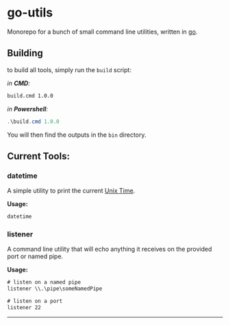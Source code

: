 # go-utils

Monorepo for a bunch of small command line utilities, written in [go](https://golang.org).



## Building

to build all tools, simply run the `build` script:

*in **CMD**:*

```cmd
build.cmd 1.0.0
```

*in **Powershell**:*

```powershell
.\build.cmd 1.0.0
```



You will then find the outputs in the `bin` directory.





## Current Tools:

### datetime

A simple utility to print the current [Unix Time](https://en.wikipedia.org/wiki/Unix_time).

**Usage:**

```cmd
datetime
```





### listener

A command line utility that will echo anything it receives on the provided port or named pipe.

**Usage:**

```cmd
# listen on a named pipe
listener \\.\pipe\someNamedPipe
```

```cmd
# listen on a port
listener 22
```



---

